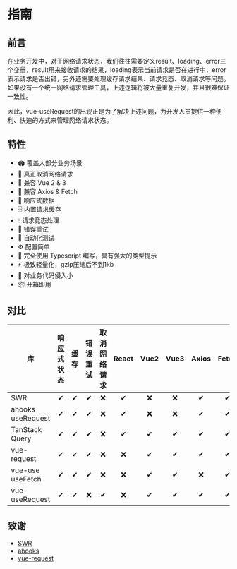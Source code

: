# 指南

## 前言
在业务开发中，对于网络请求状态，我们往往需要定义result、loading、error三个变量，result用来接收请求的结果，loading表示当前请求是否在进行中，error表示请求是否出错，另外还需要处理缓存请求结果、请求竞态、取消请求等问题。如果没有一个统一网络请求管理工具，上述逻辑将被大量重复开发，并且很难保证一致性。

因此，vue-useRequest的出现正是为了解决上述问题，为开发人员提供一种便利、快速的方式来管理网络请求状态。

## 特性
- 🏟️ 覆盖大部分业务场景
- 🎯 真正取消网络请求
- 🌈 兼容 Vue 2 & 3
- 🤖 兼容 Axios & Fetch
- 🚀 响应式数据
- 🗄 内置请求缓存
- 💧 请求竞态处理
- 🔁 错误重试
- 🔐 自动化测试
- ⚙️ 配置简单
- 📠 完全使用 Typescript 编写，具有强大的类型提示
- ⚡️ 极致轻量化，gzip压缩后不到1kb
- 🍃 对业务代码侵入小
- 📦 开箱即用

## 对比
| 库 | 响应式状态 | 缓存 | 错误重试 | 取消网络请求 | React | Vue2 | Vue3 | Axios | Fetch
| --- | :---: | :---: | :---: | :---: | :---: | :---: | :---: | :---: | :---: |
| SWR | ✔ | ✔ | ✔ | ❌ | ✔ | ❌ | ❌ | ✔ | ✔ |
| ahooks useRequest | ✔ | ✔ | ✔ | ❌ | ✔ | ❌ | ❌ | ✔ | ✔ |
| TanStack Query | ✔ | ✔ | ✔ | ❌ | ✔ | ✔ | ✔ | ✔ | ✔ |
| vue-request | ✔ | ✔ | ✔ | ❌ | ❌ | ✔ | ✔ | ✔ | ✔ |
| vue-use useFetch | ✔ | ✔ | ✔ | ❌ | ❌ | ✔ | ✔ | ❌ | ✔ |
| vue-useRequest | ✔ | ✔ | ❌ | ✔ | ❌ | ✔ | ✔ | ✔ | ✔ |

## 致谢
- [SWR](https://swr.vercel.app)
- [ahooks](https://ahooks.js.org)
- [vue-request](https://www.attojs.com)
